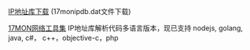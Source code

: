 [IP地址库下载](http://s.qdcdn.com/17mon/17monipdb.dat "二进制数据库") (17monipdb.dat文件下载)

[17MON网络工具集](http://tool.17mon.cn/ "17MON网络工具集") IP地址库解析代码多语言版本，现已支持 nodejs, golang, java, c#， c++，objective-c，php
